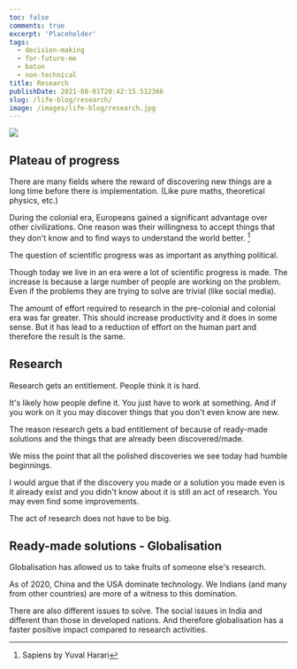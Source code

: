 ```yaml
---
toc: false
comments: true
excerpt: 'Placeholder'
tags:
  - decision-making
  - for-future-me
  - baton
  - non-technical
title: Research
publishDate: 2021-08-01T20:42:15.512366
slug: /life-blog/research/
image: /images/life-blog/research.jpg
---
```


![](/images/life-blog/research.jpg)

## Plateau of progress

There are many fields where the reward of discovering new things are a long time before there is implementation. (Like pure maths, theoretical physics, etc.)

During the colonial era, Europeans gained a significant advantage over other civilizations. One reason was their willingness to accept things that they don't know and to find ways to understand the world better. [^1]

The question of scientific progress was as important as anything political.

Though today we live in an era were a lot of scientific progress is made. The increase is because a large number of people are working on the problem. Even if the problems they are trying to solve are trivial (like social media).

The amount of effort required to research in the pre-colonial and colonial era was far greater. This should increase productivity and it does in some sense. But it has lead to a reduction of effort on the human part and therefore the result is the same.

## Research

Research gets an entitlement. People think it is hard.

It's likely how people define it. You just have to work at something. And if you work on it you may discover things that you don't even know are new.

The reason research gets a bad entitlement of because of ready-made solutions and the things that are already been discovered/made.

We miss the point that all the polished discoveries we see today had humble beginnings.

I would argue that if the discovery you made or a solution you made even is it already exist and you didn't know about it is still an act of research. You may even find some improvements.

The act of research does not have to be big.

## Ready-made solutions - Globalisation

Globalisation has allowed us to take fruits of someone else's research.

As of 2020, China and the USA dominate technology. We Indians (and many from other countries) are more of a witness to this domination.

There are also different issues to solve. The social issues in India and different than those in developed nations. And therefore globalisation has a faster positive impact compared to research activities.

[^1]: Sapiens by Yuval Harari

